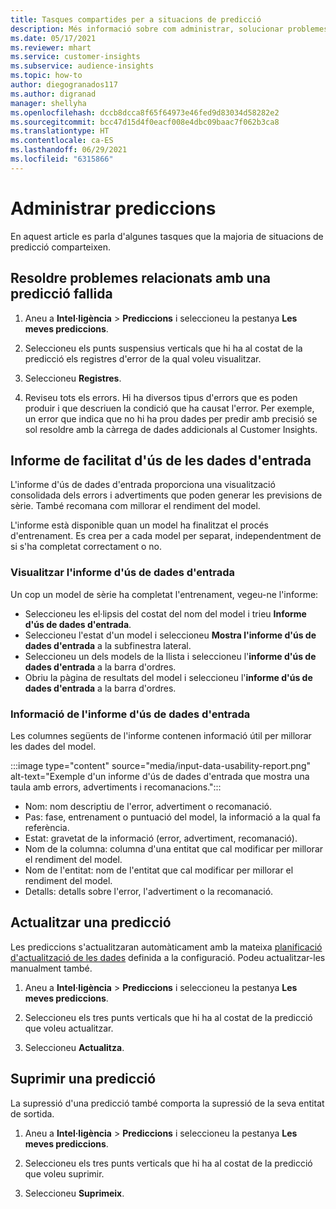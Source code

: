 ```yaml
---
title: Tasques compartides per a situacions de predicció
description: Més informació sobre com administrar, solucionar problemes i millor les prediccions.
ms.date: 05/17/2021
ms.reviewer: mhart
ms.service: customer-insights
ms.subservice: audience-insights
ms.topic: how-to
author: diegogranados117
ms.author: digranad
manager: shellyha
ms.openlocfilehash: dccb8dcca8f65f64973e46fed9d83034d58282e2
ms.sourcegitcommit: bcc47d15d4f0eacf008e4dbc09baac7f062b3ca8
ms.translationtype: HT
ms.contentlocale: ca-ES
ms.lasthandoff: 06/29/2021
ms.locfileid: "6315866"
---
```

# <a name="manage-predictions"></a>Administrar prediccions

En aquest article es parla d'algunes tasques que la majoria de situacions de predicció comparteixen.

## <a name="troubleshoot-a-failed-prediction"></a>Resoldre problemes relacionats amb una predicció fallida

1. Aneu a **Intel·ligència** > **Prediccions** i seleccioneu la pestanya **Les meves prediccions**.

1. Seleccioneu els punts suspensius verticals que hi ha al costat de la predicció els registres d'error de la qual voleu visualitzar.

1. Seleccioneu **Registres**.

1. Reviseu tots els errors. Hi ha diversos tipus d'errors que es poden produir i que descriuen la condició que ha causat l'error. Per exemple, un error que indica que no hi ha prou dades per predir amb precisió se sol resoldre amb la càrrega de dades addicionals al Customer Insights.

## <a name="input-data-usability-report"></a>Informe de facilitat d'ús de les dades d'entrada

L'informe d'ús de dades d'entrada proporciona una visualització consolidada dels errors i advertiments que poden generar les previsions de sèrie. També recomana com millorar el rendiment del model.

L'informe està disponible quan un model ha finalitzat el procés d'entrenament. Es crea per a cada model per separat, independentment de si s'ha completat correctament o no.

### <a name="view-the-input-data-usability-report"></a>Visualitzar l'informe d'ús de dades d'entrada

Un cop un model de sèrie ha completat l'entrenament, vegeu-ne l'informe:
- Seleccioneu les el·lipsis del costat del nom del model i trieu **Informe d'ús de dades d'entrada**.
- Seleccioneu l'estat d'un model i seleccioneu **Mostra l'informe d'ús de dades d'entrada** a la subfinestra lateral.
- Seleccioneu un dels models de la llista i seleccioneu l'**informe d'ús de dades d'entrada** a la barra d'ordres.
- Obriu la pàgina de resultats del model i seleccioneu l'**informe d'ús de dades d'entrada** a la barra d'ordres.

### <a name="information-in-the-input-data-usability-report"></a>Informació de l'informe d'ús de dades d'entrada

Les columnes següents de l'informe contenen informació útil per millorar les dades del model.

:::image type="content" source="media/input-data-usability-report.png" alt-text="Exemple d'un informe d'ús de dades d'entrada que mostra una taula amb errors, advertiments i recomanacions.":::

- Nom: nom descriptiu de l'error, advertiment o recomanació.
- Pas: fase, entrenament o puntuació del model, la informació a la qual fa referència.
- Estat: gravetat de la informació (error, advertiment, recomanació).
- Nom de la columna: columna d'una entitat que cal modificar per millorar el rendiment del model.
- Nom de l'entitat: nom de l'entitat que cal modificar per millorar el rendiment del model.
- Detalls: detalls sobre l'error, l'advertiment o la recomanació.

## <a name="refresh-a-prediction"></a>Actualitzar una predicció

Les prediccions s'actualitzaran automàticament amb la mateixa [planificació d'actualització de les dades](system.md#schedule-tab) definida a la configuració. Podeu actualitzar-les manualment també.

1. Aneu a **Intel·ligència** > **Prediccions** i seleccioneu la pestanya **Les meves prediccions**.

1. Seleccioneu els tres punts verticals que hi ha al costat de la predicció que voleu actualitzar.

1. Seleccioneu **Actualitza**.

## <a name="delete-a-prediction"></a>Suprimir una predicció

La supressió d'una predicció també comporta la supressió de la seva entitat de sortida.

1. Aneu a **Intel·ligència** > **Prediccions** i seleccioneu la pestanya **Les meves prediccions**.

1. Seleccioneu els tres punts verticals que hi ha al costat de la predicció que voleu suprimir.

1. Seleccioneu **Suprimeix**.
